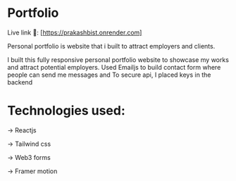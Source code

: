 #                                            Portfolio



Live link 🔗: [https://prakashbist.onrender.com]

Personal portfolio is website that i built to attract employers and clients. 

I built this fully responsive personal portfolio website to showcase my
works and attract potential employers. Used Emailjs to build contact form
where people can send me messages and To secure api, I placed keys in the
backend

# Technologies used:

-> Reactjs

-> Tailwind css

-> Web3 forms

-> Framer motion









